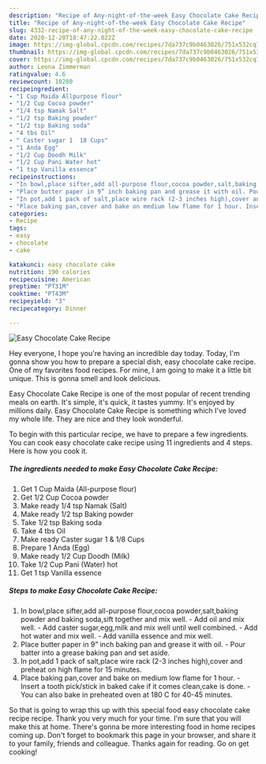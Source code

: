 ```yaml
---
description: "Recipe of Any-night-of-the-week Easy Chocolate Cake Recipe"
title: "Recipe of Any-night-of-the-week Easy Chocolate Cake Recipe"
slug: 4332-recipe-of-any-night-of-the-week-easy-chocolate-cake-recipe
date: 2020-12-20T18:47:22.022Z
image: https://img-global.cpcdn.com/recipes/7da737c9b0463026/751x532cq70/easy-chocolate-cake-recipe-recipe-main-photo.jpg
thumbnail: https://img-global.cpcdn.com/recipes/7da737c9b0463026/751x532cq70/easy-chocolate-cake-recipe-recipe-main-photo.jpg
cover: https://img-global.cpcdn.com/recipes/7da737c9b0463026/751x532cq70/easy-chocolate-cake-recipe-recipe-main-photo.jpg
author: Leona Zimmerman
ratingvalue: 4.6
reviewcount: 10280
recipeingredient:
- "1 Cup Maida Allpurpose flour"
- "1/2 Cup Cocoa powder"
- "1/4 tsp Namak Salt"
- "1/2 tsp Baking powder"
- "1/2 tsp Baking soda"
- "4 tbs Oil"
- " Caster sugar 1  18 Cups"
- "1 Anda Egg"
- "1/2 Cup Doodh Milk"
- "1/2 Cup Pani Water hot"
- "1 tsp Vanilla essence"
recipeinstructions:
- "In bowl,place sifter,add all-purpose flour,cocoa powder,salt,baking powder and baking soda,sift together and mix well. Add oil and mix well. Add caster sugar,egg,milk and mix well until well combined. Add hot water and mix well. Add vanilla essence and mix well."
- "Place butter paper in 9” inch baking pan and grease it with oil. Pour batter into a grease baking pan and set aside."
- "In pot,add 1 pack of salt,place wire rack (2-3 inches high),cover and preheat on high flame for 15 minutes."
- "Place baking pan,cover and bake on medium low flame for 1 hour. Insert a tooth pick/stick in baked cake if it comes clean,cake is done. You can also bake in preheated oven at 180 C for 40-45 minutes."
categories:
- Recipe
tags:
- easy
- chocolate
- cake

katakunci: easy chocolate cake 
nutrition: 190 calories
recipecuisine: American
preptime: "PT31M"
cooktime: "PT43M"
recipeyield: "3"
recipecategory: Dinner

---
```



![Easy Chocolate Cake Recipe](https://img-global.cpcdn.com/recipes/7da737c9b0463026/751x532cq70/easy-chocolate-cake-recipe-recipe-main-photo.jpg)

Hey everyone, I hope you're having an incredible day today. Today, I'm gonna show you how to prepare a special dish, easy chocolate cake recipe. One of my favorites food recipes. For mine, I am going to make it a little bit unique. This is gonna smell and look delicious.

Easy Chocolate Cake Recipe is one of the most popular of recent trending meals on earth. It's simple, it's quick, it tastes yummy. It's enjoyed by millions daily. Easy Chocolate Cake Recipe is something which I've loved my whole life. They are nice and they look wonderful.




To begin with this particular recipe, we have to prepare a few ingredients. You can cook easy chocolate cake recipe using 11 ingredients and 4 steps. Here is how you cook it.

<!--inarticleads1-->

##### The ingredients needed to make Easy Chocolate Cake Recipe:

1. Get 1 Cup Maida (All-purpose flour)
1. Get 1/2 Cup Cocoa powder
1. Make ready 1/4 tsp Namak (Salt)
1. Make ready 1/2 tsp Baking powder
1. Take 1/2 tsp Baking soda
1. Take 4 tbs Oil
1. Make ready  Caster sugar 1 &amp; 1/8 Cups
1. Prepare 1 Anda (Egg)
1. Make ready 1/2 Cup Doodh (Milk)
1. Take 1/2 Cup Pani (Water) hot
1. Get 1 tsp Vanilla essence




<!--inarticleads2-->

##### Steps to make Easy Chocolate Cake Recipe:

1. In bowl,place sifter,add all-purpose flour,cocoa powder,salt,baking powder and baking soda,sift together and mix well. - Add oil and mix well. - Add caster sugar,egg,milk and mix well until well combined. - Add hot water and mix well. - Add vanilla essence and mix well.
1. Place butter paper in 9” inch baking pan and grease it with oil. - Pour batter into a grease baking pan and set aside.
1. In pot,add 1 pack of salt,place wire rack (2-3 inches high),cover and preheat on high flame for 15 minutes.
1. Place baking pan,cover and bake on medium low flame for 1 hour. - Insert a tooth pick/stick in baked cake if it comes clean,cake is done. - You can also bake in preheated oven at 180 C for 40-45 minutes.




So that is going to wrap this up with this special food easy chocolate cake recipe recipe. Thank you very much for your time. I'm sure that you will make this at home. There's gonna be more interesting food in home recipes coming up. Don't forget to bookmark this page in your browser, and share it to your family, friends and colleague. Thanks again for reading. Go on get cooking!
